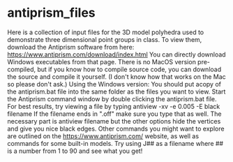 # antiprism_files

Here is a collection of input files for the 3D model polyhedra used to demonstrate three dimensional point groups in class. To view them, download the Antiprism software from here: 
https://www.antiprism.com/download/index.html
You can directly download Windows executables from that page. There is no MacOS version pre-compiled, but if you know how to compile source code, you can download the source and compile it yourself. (I don't know how that works on the Mac so please don't ask.)
Using the Windows version:
You should put acopy of the antiprism.bat file into the same folder as the files you want to view. Start the Antiprism command window by double clicking the antiprism.bat file.
For best results, try viewing a file by typing 
       antiview -xv -e 0.005 -E black filename
If the filename ends in ".off" make sure you type that as well. The necessary part is
       antiview filename
but the other options hide the vertices and give you nice black edges. Other commands you might want to explore are outlined on the https://www.antiprism.com/ website, as well as commands for some built-in models. Try using J## as a filename where ## is a number from 1 to 90 and see what you get!
